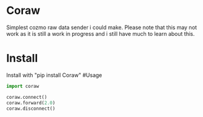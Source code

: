 # Coraw
Simplest cozmo raw data sender i could make.
Please note that this may not work as it is still a work in progress and i still have much to learn about this.
# Install
Install with "pip install Coraw"
#Usage
```python
import coraw

coraw.connect()
coraw.forward(2.0)
coraw.disconnect()
